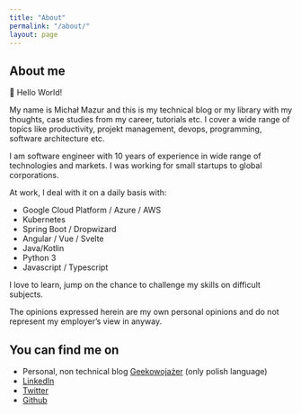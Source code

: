 ```yaml
---
title: "About"
permalink: "/about/"
layout: page
---
```


## About me

:wave: Hello World!

My name is Michał Mazur and this is my technical blog or my library with my thoughts, case studies from my career, tutorials etc.
I cover a wide range of topics like productivity, projekt management, devops, programming, software architecture etc.

I am software engineer with 10 years of experience in wide range of technologies and markets. I was working for small startups to global corporations.

At work, I deal with it on a daily basis with:
- Google Cloud Platform / Azure / AWS
- Kubernetes
- Spring Boot / Dropwizard
- Angular / Vue / Svelte
- Java/Kotlin
- Python 3
- Javascript / Typescript

I love to learn, jump on the chance to challenge my skills on difficult subjects.

The opinions expressed herein are my own personal opinions and do not represent my employer’s view in anyway.

## You can find me on
- Personal, non technical blog [Geekowojażer](geekowojazer.pl) (only polish language)
- [LinkedIn](https://www.linkedin.com/in/michmzr/)
- [Twitter](https://twitter.com/MichalMzr)
- [Github](https://github.com/michmzr/)

